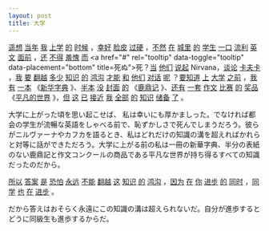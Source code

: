 ```yaml
---
layout: post
title: 大学
---
```




<a href="#" rel="tooltip" data-toggle="tooltip" data-placement="bottom" title="未来を想像する．過去を回想する">遥想</a> <a href="#" rel="tooltip" data-toggle="tooltip" data-placement="bottom" title="当時．そのころ．あのころ \ 人生の最盛期．盛り">当年</a> <a href="#" rel="tooltip" data-toggle="tooltip" data-placement="bottom" title="わたくし．わたし．われ \ わたくしの．我々の">我</a> <a href="#" rel="tooltip" data-toggle="tooltip" data-placement="bottom" title="学校に行く．登校する．通学する \ 小学校に上がる．入学する">上学</a> <a href="#" rel="tooltip" data-toggle="tooltip" data-placement="bottom" title="*de \ ～の \ *di2 \ 確かに．本当に〈関連〉[[的确]] \ 手で持つ（広東語） \ *di4 \ まと \ ～している（雲南語） \ ～した（雲南語）">的</a> <a href="#" rel="tooltip" data-toggle="tooltip" data-placement="bottom" title="時間 \ 時刻．時">时候</a> ，<a href="#" rel="tooltip" data-toggle="tooltip" data-placement="bottom" title="幸いにも．運良く．都合よく">幸好</a> <a href="#" rel="tooltip" data-toggle="tooltip" data-placement="bottom" title="面の皮">脸皮</a> <a href="#" rel="tooltip" data-toggle="tooltip" data-placement="bottom" title="腕のいい．優秀な．技術のしっかりしている">过硬</a> ，<a href="#" rel="tooltip" data-toggle="tooltip" data-placement="bottom" title="さもないと．でないと \ 違う．そうではない">不然</a> <a href="#" rel="tooltip" data-toggle="tooltip" data-placement="bottom" title="いる．ある \ ～で．～において \ ～しつつある．～している">在</a> <a href="#" rel="tooltip" data-toggle="tooltip" data-placement="bottom" title="都会">城里</a> <a href="#" rel="tooltip" data-toggle="tooltip" data-placement="bottom" title="*de \ ～の \ *di2 \ 確かに．本当に〈関連〉[[的确]] \ 手で持つ（広東語） \ *di4 \ まと \ ～している（雲南語） \ ～した（雲南語）">的</a> <a href="#" rel="tooltip" data-toggle="tooltip" data-placement="bottom" title="学生．生徒 \ 弟子 \ 男の子">学生</a> <a href="#" rel="tooltip" data-toggle="tooltip" data-placement="bottom" title="ひと口 \ ためらわずに．二つ返事で \ 言葉の発音や話しぶりが生粋の">一口</a> <a href="#" rel="tooltip" data-toggle="tooltip" data-placement="bottom" title="流暢な．すらすらと．ぺらぺら \ 滑らかな">流利</a> <a href="#" rel="tooltip" data-toggle="tooltip" data-placement="bottom" title="英語．英文">英文</a> <a href="#" rel="tooltip" data-toggle="tooltip" data-placement="bottom" title="面前．眼前">面前</a> ，<a href="#" rel="tooltip" data-toggle="tooltip" data-placement="bottom" title="*huan2 \ 返す．戻す \ *hai2 \ なお．まだ \ やはり \ ～かそれとも">还</a> <a href="#" rel="tooltip" data-toggle="tooltip" data-placement="bottom" title="～することは許されない．～してはいけない">不得</a> <a href="#" rel="tooltip" data-toggle="tooltip" data-placement="bottom" title="恥じる．恥じ入る">羞愧</a> <a href="#" rel="tooltip" data-toggle="tooltip" data-placement="bottom" title="かつ．また \ それで">而</a> <a href="#" rel="tooltip" data-toggle="tooltip" data-placement="bottom" title=死ぬ">死</a>？<a href="#" rel="tooltip" data-toggle="tooltip" data-placement="bottom" title="*dang4 \ 適当である．妥当である \ ～とする．～とみなす \ ～と思い込む \ すぐその時に \ 詭計．ペテン \ 質入れする．抵当に入れる \ 質草 \ *dang1 \ 釣り合う．相応する．等しい \ 当然～すべきである．～しなければならない \ 当たる．従事する．受け持つ．担う \ ～の時に．～するにあたって \ 対処する．防ぎとめる \ 端">当</a> <a href="#" rel="tooltip" data-toggle="tooltip" data-placement="bottom" title="彼ら．あの人たち">他们</a> <a href="#" rel="tooltip" data-toggle="tooltip" data-placement="bottom" title="話に出す．口にする．話題に登せる \ ～と言えば">说起</a> Nirvana，<a href="#" rel="tooltip" data-toggle="tooltip" data-placement="bottom" title="議論する">谈论</a> <a href="#" rel="tooltip" data-toggle="tooltip" data-placement="bottom" title="〈人名〉カフカ">卡夫卡</a> ，<a href="#" rel="tooltip" data-toggle="tooltip" data-placement="bottom" title="わたくし．わたし．われ \ わたくしの．我々の">我</a> <a href="#" rel="tooltip" data-toggle="tooltip" data-placement="bottom" title="*yao4 \ 重要な．大切な \ かなめ．要点 \ 請求する．要求する \ ～しそうである．～が起ころうとする \ ～しなければならない．～すべきである \ もし \ なんなら．あるいは \ *yao1 \ 要求する \ 脅迫する．脅す">要</a> <a href="#" rel="tooltip" data-toggle="tooltip" data-placement="bottom" title="越える．乗り越える">翻越</a> <a href="#" rel="tooltip" data-toggle="tooltip" data-placement="bottom" title="いくつ．どれだけ \ いくらか．少しは．多少は">多少</a> <a href="#" rel="tooltip" data-toggle="tooltip" data-placement="bottom" title="知識">知识</a> <a href="#" rel="tooltip" data-toggle="tooltip" data-placement="bottom" title="*de \ ～の \ *di2 \ 確かに．本当に〈関連〉[[的确]] \ 手で持つ（広東語） \ *di4 \ まと \ ～している（雲南語） \ ～した（雲南語）">的</a> <a href="#" rel="tooltip" data-toggle="tooltip" data-placement="bottom" title="大きな溝．深い溝">鸿沟</a> <a href="#" rel="tooltip" data-toggle="tooltip" data-placement="bottom" title="才能．才幹">才能</a> <a href="#" rel="tooltip" data-toggle="tooltip" data-placement="bottom" title="*he2 \ 穏やかな．なごやかな \ 仲のよい．むつまじい \ 和解．仲直り \ 囲碁や将棋などの引き分け \ 〈数〉和 \ ～したまま．～ごと \ 日本の \ ～と一緒に \ ～に対して．～に向かって．～に \ ～と．ならびに．および \ 姓 \ *he4 \ 唱和する \ *hu2 \ マージャンなどで上がる \ *huo2 \ こねる．混ぜる \ *huo4 \ 粉などをこねる．混ぜる \ 〈量〉洗濯の際の水を換える回数 \ 〈量〉薬を煎じる際の水を加える回数 \ *han4 \ 和（台湾での発音）">和</a> <a href="#" rel="tooltip" data-toggle="tooltip" data-placement="bottom" title="彼ら．あの人たち">他们</a> <a href="#" rel="tooltip" data-toggle="tooltip" data-placement="bottom" title="対話する \ 対話">对话</a> <a href="#" rel="tooltip" data-toggle="tooltip" data-placement="bottom" title="*ne \ 疑問文の文末に用いて相手の答えを促す \ 文末に用いて確認の語気を表す \ 文末に用いて状態の継続を表す \ 文中にポーズを置く際に用いる \ これ（広東語） \ の（雲南語）〈類〉[[的]] \ ～のような（雲南語）〈類〉[[地]] \ ～するほどに～（雲南語）〈類〉[[得]] \ *ni2 \ 〈紡〉ラシャ">呢</a> ？<a href="#" rel="tooltip" data-toggle="tooltip" data-placement="bottom" title="知っておかなければならないのは">要知道</a> <a href="#" rel="tooltip" data-toggle="tooltip" data-placement="bottom" title="上の \ 前の．先の \ 上がる．登る">上</a> <a href="#" rel="tooltip" data-toggle="tooltip" data-placement="bottom" title="大学">大学</a> <a href="#" rel="tooltip" data-toggle="tooltip" data-placement="bottom" title="以前．過去に \ ～の前に">之前</a> ，<a href="#" rel="tooltip" data-toggle="tooltip" data-placement="bottom" title="わたくし．わたし．われ \ わたくしの．我々の">我</a> <a href="#" rel="tooltip" data-toggle="tooltip" data-placement="bottom" title="ある．いる \ 持つ．持っている \ 姓">有</a> <a href="#" rel="tooltip" data-toggle="tooltip" data-placement="bottom" title="一冊の">一本</a> 《<a href="#" rel="tooltip" data-toggle="tooltip" data-placement="bottom" title="新華字典">新华字典</a> 》、<a href="#" rel="tooltip" data-toggle="tooltip" data-placement="bottom" title="半分の">半本</a> <a href="#" rel="tooltip" data-toggle="tooltip" data-placement="bottom" title="*mei2 \ ～がない \ *mo4 \ 沈む．没する \ 消滅させる \ 没収する \ 隠れる \ 尽きる．最後になる">没</a> <a href="#" rel="tooltip" data-toggle="tooltip" data-placement="bottom" title="表紙．カバー">封面</a> <a href="#" rel="tooltip" data-toggle="tooltip" data-placement="bottom" title="*de \ ～の \ *di2 \ 確かに．本当に〈関連〉[[的确]] \ 手で持つ（広東語） \ *di4 \ まと \ ～している（雲南語） \ ～した（雲南語）">的</a> 《<a href="#" rel="tooltip" data-toggle="tooltip" data-placement="bottom" title="〈文〉鹿鼎記（金庸の武俠小説）">鹿鼎记</a> 》、<a href="#" rel="tooltip" data-toggle="tooltip" data-placement="bottom" title="まだある \ そのうえ．それから">还有</a> <a href="#" rel="tooltip" data-toggle="tooltip" data-placement="bottom" title="一揃いの．一組の．一纏まりの．セットの">一套</a> <a href="#" rel="tooltip" data-toggle="tooltip" data-placement="bottom" title="作文する．文章を書く \ 作文．文章">作文</a> <a href="#" rel="tooltip" data-toggle="tooltip" data-placement="bottom" title="試合．コンテスト．コンクール">比赛</a> <a href="#" rel="tooltip" data-toggle="tooltip" data-placement="bottom" title="*de \ ～の \ *di2 \ 確かに．本当に〈関連〉[[的确]] \ 手で持つ（広東語） \ *di4 \ まと \ ～している（雲南語） \ ～した（雲南語）">的</a> <a href="#" rel="tooltip" data-toggle="tooltip" data-placement="bottom" title="賞品．景品">奖品</a> 《<a href="#" rel="tooltip" data-toggle="tooltip" data-placement="bottom" title="〈文〉平凡な世界（路遙の小説）">平凡的世界</a> 》，<a href="#" rel="tooltip" data-toggle="tooltip" data-placement="bottom" title="ただ．しかし \ ～でさえすれば">但</a> <a href="#" rel="tooltip" data-toggle="tooltip" data-placement="bottom" title="これ．その \ この時．いま">这</a> <a href="#" rel="tooltip" data-toggle="tooltip" data-placement="bottom" title="すでに．もう \ やむ．終わる \ 後で">已</a> <a href="#" rel="tooltip" data-toggle="tooltip" data-placement="bottom" title="近づく．接近する．近寄る">接近</a> <a href="#" rel="tooltip" data-toggle="tooltip" data-placement="bottom" title="わたくし．わたし．われ \ わたくしの．我々の">我</a> <a href="#" rel="tooltip" data-toggle="tooltip" data-placement="bottom" title="全部．すべて">全部</a> <a href="#" rel="tooltip" data-toggle="tooltip" data-placement="bottom" title="*de \ ～の \ *di2 \ 確かに．本当に〈関連〉[[的确]] \ 手で持つ（広東語） \ *di4 \ まと \ ～している（雲南語） \ ～した（雲南語）">的</a> <a href="#" rel="tooltip" data-toggle="tooltip" data-placement="bottom" title="知識">知识</a> <a href="#" rel="tooltip" data-toggle="tooltip" data-placement="bottom" title="備蓄する．蓄える \ 備蓄">储备</a> <a href="#" rel="tooltip" data-toggle="tooltip" data-placement="bottom" title="*le \ ～した \ *liao3 \ 完結する．終わる">了</a> 。
<p>
大学に上がった頃を思い起こせば、 私は幸いにも厚かましった。でなければ都会の学生が流暢な英語をしゃべる前で、恥ずかしさで死んでしまうだろう。彼らがニルヴァーナやカフカを語るとき、私はどれだけの知識の溝を超えればかれらと対等に話ができただろう。大学に上がる前の私は一冊の新華字典、半分の表紙のない鹿鼎記と作文コンクールの商品である平凡な世界が持ち得るすべての知識だったのだから。


<p><a href="#" rel="tooltip" data-toggle="tooltip" data-placement="bottom" title="だから．故に．したがって \ 所以．理由">所以</a> <a href="#" rel="tooltip" data-toggle="tooltip" data-placement="bottom" title="答案．解答．答え">答案</a> <a href="#" rel="tooltip" data-toggle="tooltip" data-placement="bottom" title="～である \ はい \ 正しい \ これ．この \ 姓">是</a> <a href="#" rel="tooltip" data-toggle="tooltip" data-placement="bottom" title="おそらく．たぶん \ 心配する．懸念する">恐怕</a> <a href="#" rel="tooltip" data-toggle="tooltip" data-placement="bottom" title="永久に．永遠に．いつまでも">永远</a> <a href="#" rel="tooltip" data-toggle="tooltip" data-placement="bottom" title="不可能である．できない \ ～してはいけない">不能</a> <a href="#" rel="tooltip" data-toggle="tooltip" data-placement="bottom" title="越える．乗り越える">翻越</a> <a href="#" rel="tooltip" data-toggle="tooltip" data-placement="bottom" title="これ．その \ この時．いま">这</a> <a href="#" rel="tooltip" data-toggle="tooltip" data-placement="bottom" title="知識">知识</a> <a href="#" rel="tooltip" data-toggle="tooltip" data-placement="bottom" title="*de \ ～の \ *di2 \ 確かに．本当に〈関連〉[[的确]] \ 手で持つ（広東語） \ *di4 \ まと \ ～している（雲南語） \ ～した（雲南語）">的</a> <a href="#" rel="tooltip" data-toggle="tooltip" data-placement="bottom" title="大きな溝．深い溝">鸿沟</a> ，<a href="#" rel="tooltip" data-toggle="tooltip" data-placement="bottom" title="～なので．～だから \ ～のせいで．～により">因为</a> <a href="#" rel="tooltip" data-toggle="tooltip" data-placement="bottom" title="いる．ある \ ～で．～において \ ～しつつある．～している">在</a> <a href="#" rel="tooltip" data-toggle="tooltip" data-placement="bottom" title="あなた．君．おまえ">你</a> <a href="#" rel="tooltip" data-toggle="tooltip" data-placement="bottom" title="進歩する \ 進歩的な">进步</a> <a href="#" rel="tooltip" data-toggle="tooltip" data-placement="bottom" title="*de \ ～の \ *di2 \ 確かに．本当に〈関連〉[[的确]] \ 手で持つ（広東語） \ *di4 \ まと \ ～している（雲南語） \ ～した（雲南語）">的</a> <a href="#" rel="tooltip" data-toggle="tooltip" data-placement="bottom" title="同時に．～と同時に">同时</a> ，<a href="#" rel="tooltip" data-toggle="tooltip" data-placement="bottom" title="～君．～さん（学生への呼びかけ） \ 同窓．学友．同級生">同学</a> <a href="#" rel="tooltip" data-toggle="tooltip" data-placement="bottom" title="～も．～もまた \ ～なり">也</a> <a href="#" rel="tooltip" data-toggle="tooltip" data-placement="bottom" title="いる．ある \ ～で．～において \ ～しつつある．～している">在</a> <a href="#" rel="tooltip" data-toggle="tooltip" data-placement="bottom" title="進歩する \ 進歩的な">进步</a> 。
<p>

だから答えはおそらく永遠にこの知識の溝は超えられないだ。自分が進歩するとどうに同級生も進歩するからだ。


